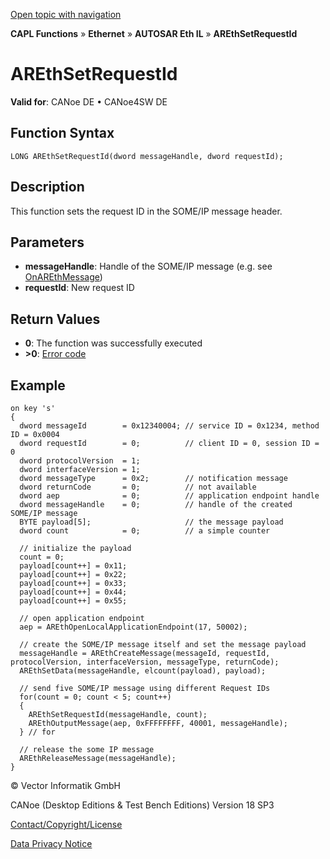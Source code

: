 [Open topic with navigation](../../../../../../CANoeDEFamily.htm#Topics/CAPLFunctions/IP/AUTOSARethIL/Functions/CAPLfunctionAREthSetRequestId.md)

**CAPL Functions** » **Ethernet** » **AUTOSAR Eth IL** » **AREthSetRequestId**

# AREthSetRequestId

**Valid for**: CANoe DE • CANoe4SW DE

## Function Syntax

```
LONG AREthSetRequestId(dword messageHandle, dword requestId);
```

## Description

This function sets the request ID in the SOME/IP message header.

## Parameters

- **messageHandle**: Handle of the SOME/IP message (e.g. see [OnAREthMessage](CAPLfunctionOnAREthMessage.md))
- **requestId**: New request ID

## Return Values

- **0**: The function was successfully executed
- **>0**: [Error code](../CAPLfunctionsAREthILErrorCodes.md)

## Example

```plaintext
on key 's'
{
  dword messageId        = 0x12340004; // service ID = 0x1234, method ID = 0x0004
  dword requestId        = 0;          // client ID = 0, session ID = 0
  dword protocolVersion  = 1;
  dword interfaceVersion = 1;
  dword messageType      = 0x2;        // notification message
  dword returnCode       = 0;          // not available
  dword aep              = 0;          // application endpoint handle
  dword messageHandle    = 0;          // handle of the created SOME/IP message
  BYTE payload[5];                     // the message payload
  dword count            = 0;          // a simple counter

  // initialize the payload
  count = 0;
  payload[count++] = 0x11;
  payload[count++] = 0x22;
  payload[count++] = 0x33;
  payload[count++] = 0x44;
  payload[count++] = 0x55;

  // open application endpoint
  aep = AREthOpenLocalApplicationEndpoint(17, 50002);

  // create the SOME/IP message itself and set the message payload
  messageHandle = AREthCreateMessage(messageId, requestId, protocolVersion, interfaceVersion, messageType, returnCode);
  AREthSetData(messageHandle, elcount(payload), payload);

  // send five SOME/IP message using different Request IDs
  for(count = 0; count < 5; count++)
  {
    AREthSetRequestId(messageHandle, count);
    AREthOutputMessage(aep, 0xFFFFFFFF, 40001, messageHandle);
  } // for

  // release the some IP message
  AREthReleaseMessage(messageHandle);
}
```

© Vector Informatik GmbH

CANoe (Desktop Editions & Test Bench Editions) Version 18 SP3

[Contact/Copyright/License](../../../../Shared/ContactCopyrightLicense.md)

[Data Privacy Notice](https://www.vector.com/int/en/company/get-info/privacy-policy/)
